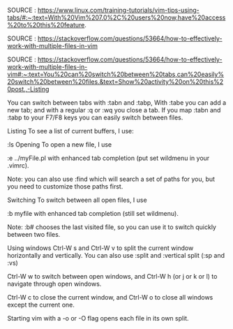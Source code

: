 SOURCE :  https://www.linux.com/training-tutorials/vim-tips-using-tabs/#:~:text=With%20Vim%207.0%2C%20users%20now,have%20access%20to%20this%20feature.

SOURCE : https://stackoverflow.com/questions/53664/how-to-effectively-work-with-multiple-files-in-vim

SOURCE : https://stackoverflow.com/questions/53664/how-to-effectively-work-with-multiple-files-in-vim#:~:text=You%20can%20switch%20between%20tabs,can%20easily%20switch%20between%20files.&text=Show%20activity%20on%20this%20post.,-Listing



You can switch between tabs with :tabn and :tabp, With :tabe <filepath> you can add a new tab; and with a regular :q or :wq you close a tab. If you map :tabn and :tabp to your F7/F8 keys you can easily switch between files.




Listing
To see a list of current buffers, I use:

:ls
Opening
To open a new file, I use

:e ../myFile.pl
with enhanced tab completion (put set wildmenu in your .vimrc).

Note: you can also use :find which will search a set of paths for you, but you need to customize those paths first.

Switching
To switch between all open files, I use

:b myfile
with enhanced tab completion (still set wildmenu).

Note: :b# chooses the last visited file, so you can use it to switch quickly between two files.

Using windows
Ctrl-W s and Ctrl-W v to split the current window horizontally and vertically. You can also use :split and :vertical split (:sp and :vs)

Ctrl-W w to switch between open windows, and Ctrl-W h (or j or k or l) to navigate through open windows.

Ctrl-W c to close the current window, and Ctrl-W o to close all windows except the current one.

Starting vim with a -o or -O flag opens each file in its own split.
